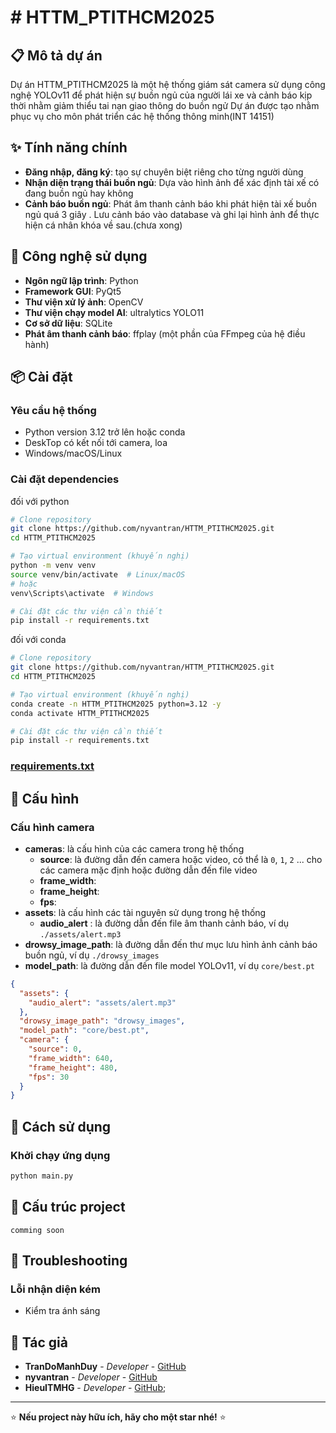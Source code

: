 # # HTTM_PTITHCM2025

## 📋 Mô tả dự án

Dự án HTTM_PTITHCM2025 là một hệ thống giám sát camera sử dụng công nghệ YOLOv11 để phát hiện sự buồn ngủ của người lái
xe và cảnh báo kịp thời nhằm giảm thiểu tai nạn giao thông do buồn ngử
Dự án được tạo nhằm phục vụ cho môn phát triển các hệ thống thông minh(INT 14151)

## ✨ Tính năng chính

- **Đăng nhập, đăng ký**: tạo sự chuyên biệt riêng cho từng người dùng
- **Nhận diện trạng thái buồn ngủ**: Dựa vào hình ảnh để xác định tài xế có đang buồn ngủ hay không
- **Cảnh báo buồn ngủ**: Phát âm thanh cảnh báo khi phát hiện tài xế buồn ngủ quá 3 giây . Lưu cảnh báo vào database và
  ghi lại hình ảnh để thực hiện cá nhân khóa về sau.(chưa xong)

## 🚀 Công nghệ sử dụng

- **Ngôn ngữ lập trình**: Python
- **Framework GUI**: PyQt5
- **Thư viện xử lý ảnh**: OpenCV
- **Thư viện chạy model AI**: ultralytics YOLO11
- **Cơ sở dữ liệu**: SQLite
- **Phát âm thanh cảnh báo**: ffplay (một phần của FFmpeg của hệ điều hành)

## 📦 Cài đặt

### Yêu cầu hệ thống

- Python version 3.12 trở lên hoặc conda
- DeskTop có kết nối tới camera, loa
- Windows/macOS/Linux

### Cài đặt dependencies

đối với python

```bash
# Clone repository
git clone https://github.com/nyvantran/HTTM_PTITHCM2025.git
cd HTTM_PTITHCM2025

# Tạo virtual environment (khuyến nghị)
python -m venv venv
source venv/bin/activate  # Linux/macOS
# hoặc
venv\Scripts\activate  # Windows

# Cài đặt các thư viện cần thiết
pip install -r requirements.txt
```

đối với conda

```bash
# Clone repository
git clone https://github.com/nyvantran/HTTM_PTITHCM2025.git
cd HTTM_PTITHCM2025

# Tạo virtual environment (khuyến nghị)
conda create -n HTTM_PTITHCM2025 python=3.12 -y
conda activate HTTM_PTITHCM2025

# Cài đặt các thư viện cần thiết
pip install -r requirements.txt
```

### [requirements.txt](./requirements.txt)

## 🔧 Cấu hình

### Cấu hình camera

- **cameras**: là cấu hình của các camera trong hệ thống
    - **source**: là đường dẫn đến camera hoặc video, có thể là `0`, `1`, `2` ... cho các camera mặc định hoặc đường dẫn
      đến file video
    - **frame_width**:
    - **frame_height**:
    - **fps**:
- **assets**: là cấu hình các tài nguyên sử dụng trong hệ thống
    - **audio_alert** : là đường dẫn đến file âm thanh cảnh báo, ví dụ `./assets/alert.mp3`
- **drowsy_image_path**: là đường dẫn đến thư mục lưu hình ảnh cảnh báo buồn ngủ, ví dụ `./drowsy_images`
- **model_path**: là đường dẫn đến file model YOLOv11, ví dụ `core/best.pt`

```json
{
  "assets": {
    "audio_alert": "assets/alert.mp3"
  },
  "drowsy_image_path": "drowsy_images",
  "model_path": "core/best.pt",
  "camera": {
    "source": 0,
    "frame_width": 640,
    "frame_height": 480,
    "fps": 30
  }
}
```

[//]: # (## 📊 Tính năng 1)

[//]: # ()

[//]: # (- **Nhận diện nhiều khuôn mặt**: Có thể nhận diện đồng thời nhiều sinh viên)

[//]: # (- **Chống gian lận**: Phát hiện ảnh giả, video replay &#40;đang tích hợp&#41;)

## 🎯 Cách sử dụng

### Khởi chạy ứng dụng

```bash
python main.py
```


[//]: # ()

[//]: # (### 3. Chức năng 2)

[//]: # ()

[//]: # (1. pass)

[//]: # (2. pass)

[//]: # (3. pass)

[//]: # ()

[//]: # (### 4. Chức năng 3)

[//]: # ()

[//]: # (1. pass)

[//]: # (2. pass)

[//]: # (3. pass)

## 📁 Cấu trúc project

```
comming soon
```


[//]: # (## 📊 Tính năng 1)

[//]: # ()

[//]: # (- **Nhận diện nhiều khuôn mặt**: Có thể nhận diện đồng thời nhiều sinh viên)

[//]: # (- **Chống gian lận**: Phát hiện ảnh giả, video replay &#40;đang tích hợp&#41;)

## 🐛 Troubleshooting

[//]: # (### Lỗi camera không hoạt động hoặc nguồn video không mở được)

[//]: # ()
[//]: # (```bash )

[//]: # (# Kiểm tra camera)

[//]: # (python -c "import cv2; print&#40;cv2.VideoCapture&#40;0&#41;.isOpened&#40;&#41;&#41;")

[//]: # (```)

[//]: # ()
[//]: # (```bash )

[//]: # (# Kiểm tra video)

[//]: # (python -c "import cv2; print&#40;cv2.VideoCapture&#40;\"video//videotest.mp4\"&#41;.isOpened&#40;&#41;&#41;" #thay bằng đường dẫn video của bạn")

[//]: # (```)

[//]: # (### Lỗi cài đặt dlib)

[//]: # ()
[//]: # (```bash)

[//]: # ()
[//]: # (```)

### Lỗi nhận diện kém

- Kiểm tra ánh sáng

[//]: # (- Điều chỉnh confidence_threshold)

## 👥 Tác giả

- **TranDoManhDuy** - *Developer* - [GitHub](https://github.com/TranDoManhDuy)
- **nyvantran** - *Developer* - [GitHub](https://github.com/nyvantran)
- **HieuITMHG** - *Developer* - [GitHub](https://github.com/HieuITMHG);

---

⭐ **Nếu project này hữu ích, hãy cho một star nhé!** ⭐